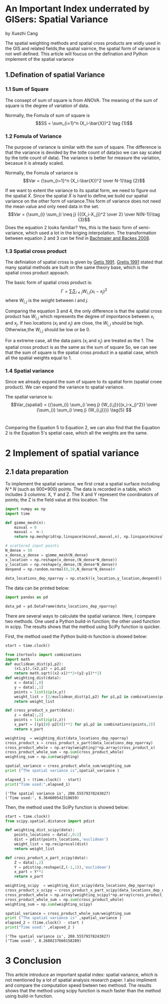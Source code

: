 
# An Important Index underrated by GISers: Spatial Variance

by Xuezhi Cang

The spatial weighting methods and spatial cross products are widly used in the GIS and related fields,the spatial vairnce, the spatial form of variance is not well defined. This article will foucus on the defination and Python implement of the spatial variance

## 1.Defination of spatial Variance

### 1.1 Sum of Square

The consept of sum of square is from ANOVA. The meaning of the sum of square is the degree of variation of data.  <br>

Normally, the Fomula of sum of square is 
$$SS = \sum_{i=1}^n (X_i-\bar{X})^2 \tag {1}$$

### 1.2 Fomula of Variance

The purpose of variance is similar with the sum of square. The difference is that the variance is devided by the totle count of data(so we can say scaled by the totle count of data). The variance is better for measure the variation, becasue it is already scaled.<br>

Normally, the Fomula of variance is 
$$Var = {\sum_{i=1}^n (X_i-\bar{X})^2 \over N-1}\tag {2}$$

If we want to extent the variance to its spatial form, we need to figure out the spatial $\bar{X}$. Since the spatial $\bar{X}$ is hard to define,we build our spatial variance on the other form of variance.This form of variance does not need the mean value and only need data in the set.
$$Var = {\sum_{i} \sum_{i \neq j} {{(X_i-X_j})^2 \over 2} \over N(N-1)}\tag {3}$$
Does the equation ${2}$ looks familiar? Yes, this is the basic form of semi-variance, which used a lot in the kriging interpolation. The  transformation between equation ${2}$ and ${3}$ can be find in [Bachmaier and Backes 2008](https://scholar.google.com/scholar?hl=en&as_sdt=0%2C14&q=Variogram+or+semivariogram%3F+Understanding+the+variances+in+a+variogram&btnG=).

### 1.3 Spatial cross product

The definiation of spatial cross is given by [Getis 1991](https://scholar.google.com/scholar?hl=en&as_sdt=0%2C14&q=Spatial+Interaction+and+Spatial+Autocorrelation%3A+A+Cross-Product+Approach&btnG=). [Gretis 1991](https://scholar.google.com/scholar?hl=en&as_sdt=0%2C14&q=Spatial+Interaction+and+Spatial+Autocorrelation%3A+A+Cross-Product+Approach&btnG=) stated that many spatial methods are built on the same theory base, which is the spatial cross product appoach.  <br>

The basic form of spatial cross product is:
$$\Gamma = \sum_{i} \sum_{i \neq j} {W_{i,j}}{(x_i-x_j)^2}\tag{4} $$
where ${W_{i,j}}$ is the weight between $i$ and $j$.<br>

Comparing the equation $3$ and $4$, the only difference is that the spatial cross product has $W_{i,j}$ which represents the degree of impontance between $x_i$ and $x_j$. If two locations ($x_i$ and $x_j$) are close, the $W_{i,j}$ should be high. Otherwise,the $W_{i,j}$ should be low or be 0.  

For a extreme case, all the data pairs ($x_i$ and $x_j$) are treated as the 1. The spatial cross product is as the same as the sum of square So, we can see that the sum of square is the spatial cross product in a spatial case, which all the spatial weights equal to 1.



### 1.4 Spatial variance

Since we already expand the sum of square to its spatial form (spatial croee product). We can expand the variance to spatial variance.<br>

The spatial variance is:
$$Var_{spatial} = {{\sum_{i} \sum_{i \neq j} {W_{i,j}}{(x_i-x_j)^2}} \over {\sum_{i} \sum_{i \neq j} {W_{i,j}}}} \tag{5} $$ <br>

Comparing the Equation ${5}$ to Equation ${2}$, we can also find that the Equation ${2}$ is the Equation ${5}$'s spetial case, which all the weights are the same.   

# 2 Implement of spatial variance

## 2.1 data preparation

To implement the spatial variance, we first creat a spatial surface including $N*N$ (such as 900*900) points. The data is recorded in a table, which includes 3 columns: X, Y and Z. The X and Y represent the coordinators of points; the Z is the field value at this location. The  


```python
import numpy as np
import time

def gimme_mesh(n):
    minval = 0
    maxval =  n-1
    return np.meshgrid(np.linspace(minval,maxval,n), np.linspace(minval,maxval,n))

# scattered input points
N_dense = 50
x_dense,y_dense = gimme_mesh(N_dense)
x_location = np.reshape(x_dense,(N_dense*N_dense))
y_location = np.reshape(y_dense,(N_dense*N_dense))    
denpend = np.random.normal(0,10,N_dense*N_dense)# 
    
data_locations_dep_nparray = np.stack((x_location,y_location,denpend)).T
```

The data can be printed below:


```python
import pandas as pd

data_pd = pd.DataFrame(data_locations_dep_nparray)

```

There are several ways to calculate the spatial variance. Here, I compare two methods. One used a Python build-in function; the other used function in scipy. The results shows that the method using SciPy function is quicker.

First, the method used the Python build-in function is showed below:


```python
start = time.clock()

from itertools import combinations
import math
def euclidean_dist(p1,p2):
    (x1,y1),(x2,y2) = p1,p2
    return math.sqrt((x2-x1)**2+(y2-y1)**2)
def weighting_dist(data):
    x = data[:,0]
    y = data[:,1]
    points = list(zip(x,y))
    weight_list = [1/euclidean_dist(p1,p2) for p1,p2 in combinations(points,2)]
    return weight_list

def cross_product_x_part(data):
    z = data[:,2]
    points = list(zip(z,z))
    x_part = [(p1[0]-p2[0])**2 for p1,p2 in combinations(points,2)]
    return x_part

weighting  = weighting_dist(data_locations_dep_nparray)
cross_product_x = cross_product_x_part(data_locations_dep_nparray)
cross_product_whole = np.array(weighting)*np.array(cross_product_x)
cross_product_whole_sum = np.sum(cross_product_whole)
weighting_sum = np.sum(weighting)

spatial_variance = cross_product_whole_sum/weighting_sum
print ("The spatial variance is",spatial_variance )

elapsed_1 = (time.clock() - start)
print("Time used:",elapsed_1)
```

    ('The spatial variance is', 208.55579378243027)
    ('Time used:', 6.364600542318659)
    

Then, the method used the SciPy function is showed below:


```python
start = time.clock()
from scipy.spatial.distance import pdist

def weighting_dist_scipy(data):
    points_locations = data[:,0:2]
    dist = pdist(points_locations,'euclidean')
    weight_list = np.reciprocal(dist)
    return weight_list

def cross_product_x_part_scipy(data):
    Z = data[:,2]
    Y = pdist(np.reshape(Z,(-1,1)),'euclidean')
    x_part = Y**2
    return x_part

weighting_scipy  = weighting_dist_scipy(data_locations_dep_nparray)
cross_product_x_scipy = cross_product_x_part_scipy(data_locations_dep_nparray)
cross_product_whole = np.array(weighting_scipy)*np.array(cross_product_x_scipy)
cross_product_whole_sum = np.sum(cross_product_whole)
weighting_sum = np.sum(weighting_scipy)

spatial_variance = cross_product_whole_sum/weighting_sum
print ("The spatial variance is" ,spatial_variance )
elapsed_2 = (time.clock() - start )
print("Time used:" ,elapsed_2 )
```

    ('The spatial variance is', 208.55579378243027)
    ('Time used:', 0.2680237660158289)
    

# 3 Conclusion


This article introduce an important spatial index: spatial variance, which is not mentioned by a lot of spatial analysis research paper. I also impliment and compare the computation speed bwteen two methosd. The results shows that the method using scipy function is much faster than the method using build-in function.
